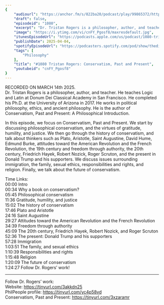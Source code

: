 ```yaml
---
{
	"audiourl": "https://anchor.fm/s/822ba20/podcast/play/99865372/https%3A%2F%2Fd3ctxlq1ktw2nl.cloudfront.net%2Fstaging%2F2025-2-14%2F29efd19e-e6cd-6943-deed-e133b4628b37.m4a",
	"draft": false,
	"episodeid": "1080",
	"excerpt": "Dr. Tristan Rogers is a philosopher, author, and teacher. He teaches Logic and Latin at Donum Dei Classical Academy in San Francisco. He completed his Ph.D. at the University of Arizona in 2017. He works in political philosophy, ethics, and ancient philosophy. He is the author of Conservatism, Past and Present: A Philosophical Introduction.",
	"image": "https://i.ytimg.com/vi/cnFY_Pgosf8/maxresdefault.jpg",
	"itunesEpisodeUrl": "https://podcasts.apple.com/us/podcast/1080-tristan-rogers-conservatism-past-and-present/id1451347236?i=1000702238783&uo=4",
	"publishDate": 2025-04-04,
	"spotifyEpisodeUrl": "https://podcasters.spotify.com/pod/show/thedissenter/episodes/1080-Tristan-Rogers-Conservatism--Past-and-Present-e3065as",
	"tags": [
		"Philosophy"
	],
	"title": "#1080 Tristan Rogers: Conservatism, Past and Present",
	"youtubeid": "cnFY_Pgosf8"
}
---
```

RECORDED ON MARCH 14th 2025.  
Dr. Tristan Rogers is a philosopher, author, and teacher. He teaches Logic and Latin at Donum Dei Classical Academy in San Francisco. He completed his Ph.D. at the University of Arizona in 2017. He works in political philosophy, ethics, and ancient philosophy. He is the author of Conservatism, Past and Present: A Philosophical Introduction.

In this episode, we focus on Conservatism, Past and Present. We start by discussing philosophical conservatism, and the virtues of gratitude, humility, and justice. We then go through the history of conservatism, and talk about thinkers such as Plato, Aristotle, Saint Augustine, David Hume, Edmund Burke, attitudes toward the American Revolution and the French Revolution, the 19th century and freedom through authority, the 20th century, Friedrich Hayek, Robert Nozick, Roger Scruton, and the present in Donald Trump and his supporters. We discuss issues surrounding immigration, the family, sexual ethics, responsibilities and rights, and religion. Finally, we talk about the future of conservatism.

Time Links:  
<time>00:00</time> Intro  
<time>00:34</time> Why a book on conservatism?  
<time>05:45</time> Philosophical conservatism  
<time>11:36</time> Gratitude, humility, and justice  
<time>15:02</time> The history of conservatism  
<time>17:46</time> Plato and Aristotle  
<time>24:16</time> Saint Augustine  
<time>29:27</time> Attitudes toward the American Revolution and the French Revolution  
<time>34:39</time> Freedom through authority  
<time>45:09</time> The 20th century, Friedrich Hayek, Robert Nozick, and Roger Scruton  
<time>52:36</time> The present: Donald Trump and his supporters  
<time>57:28</time> Immigration  
<time>1:03:51</time> The family, and sexual ethics  
<time>1:10:39</time> Responsibilities and rights  
<time>1:15:48</time> Religion  
<time>1:20:09</time> The future of conservatism  
<time>1:24:27</time> Follow Dr. Rogers’ work!

---

Follow Dr. Rogers’ work:  
Website: https://tinyurl.com/3akkdn25  
PhilPeople profile: https://tinyurl.com/yc4p58vd  
Conservatism, Past and Present: https://tinyurl.com/3xzaramr
